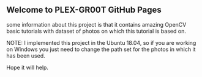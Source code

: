 ## Welcome to PLEX-GR00T GitHub Pages

some information about this project is that it contains amazing OpenCV basic tutorials with dataset of photos on which this tutorial is based on.

NOTE: I implemented this project in the Ubuntu 18.04, so if you are working on Windows you just need to change the path set for the photos 
      in which it has been used.
      
Hope it will help.
